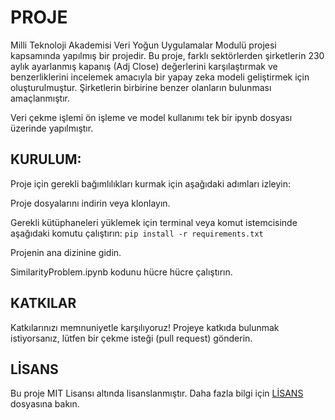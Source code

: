 # PROJE
Milli Teknoloji Akademisi Veri Yoğun Uygulamalar Modulü projesi kapsamında yapılmış bir projedir. Bu proje, farklı sektörlerden şirketlerin 230 aylık ayarlanmış kapanış (Adj Close) değerlerini karşılaştırmak ve benzerliklerini incelemek amacıyla bir yapay zeka modeli geliştirmek için oluşturulmuştur. Şirketlerin birbirine benzer olanların bulunması amaçlanmıştır.

Veri çekme işlemi ön işleme ve model kullanımı tek bir ipynb dosyası üzerinde yapılmıştır.

## KURULUM:
Proje için gerekli bağımlılıkları kurmak için aşağıdaki adımları izleyin:

Proje dosyalarını indirin veya klonlayın.

Gerekli kütüphaneleri yüklemek için terminal veya komut istemcisinde aşağıdaki komutu çalıştırın: `pip install -r requirements.txt`

Projenin ana dizinine gidin.

SimilarityProblem.ipynb kodunu hücre hücre çalıştırın.


## KATKILAR
Katkılarınızı memnuniyetle karşılıyoruz! Projeye katkıda bulunmak istiyorsanız, lütfen bir çekme isteği (pull request) gönderin.

## LİSANS
Bu proje MIT Lisansı altında lisanslanmıştır. Daha fazla bilgi için [LİSANS](https://github.com/hamza37yavuz/YzupSecondModule/blob/main/LICENSE) dosyasına bakın.

